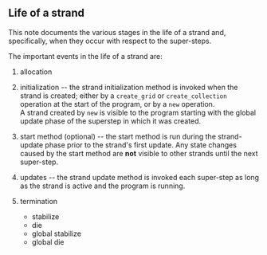 ## Life of a strand

This note documents the various stages in the life of a strand and, specifically,
when they occur with respect to the super-steps.

The important events in the life of a strand are:

1. allocation

2. initialization -- the strand initialization method is invoked when the strand
   is created; either by a ``create_grid`` or ``create_collection`` operation
   at the start of the program, or by a ``new`` operation.  
   A strand created by ``new`` is visible to the program starting with the global
   update phase of the superstep in which it was created.

3. start method (optional) --
   the start method is run during the strand-update phase prior to the strand's
   first update.  Any state changes caused by the start method are **not** visible
   to other strands until the next super-step.

4. updates --
   the strand update method is invoked each super-step as long as the strand is
   active and the program is running.

5. termination
    * stabilize
    * die
    * global stabilize
    * global die
